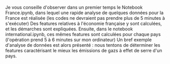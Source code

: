 Je vous conseille d'observer dans un premier temps le Notebook France.ipynb, dans lequel une rapide analyse de quelques données pour la France est réalisée (les codes ne devraient pas prendre plus de 5 minutes à s'exécuter)
Des features relatives à l'économie française y sont calculées, et les démarches sont expliquées.
Ensuite, dans le notebook international.ipynb, ces mêmes features sont calculées pour chaque pays (l'opération prend 5 à 6 minutes sur mon ordinateur)
Un bref exemple d'analyse de données  est alors présenté : nous tentons de déterminer les features caractérisant le mieux les émissions de gazs à effet de serre d'un pays.
